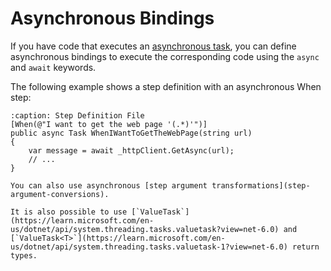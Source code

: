 # Asynchronous Bindings

If you have code that executes an [asynchronous task](https://docs.microsoft.com/en-us/dotnet/csharp/programming-guide/concepts/async/index), you can define asynchronous bindings to execute the corresponding code using the `async` and `await` keywords.

The following example shows a step definition with an asynchronous When step:

```{code-block} csharp
:caption: Step Definition File
[When(@"I want to get the web page '(.*)'")]
public async Task WhenIWantToGetTheWebPage(string url)
{
    var message = await _httpClient.GetAsync(url);
    // ...
}
```

```{hint}
You can also use asynchronous [step argument transformations](step-argument-conversions).
```

```{hint}
It is also possible to use [`ValueTask`](https://learn.microsoft.com/en-us/dotnet/api/system.threading.tasks.valuetask?view=net-6.0) and [`ValueTask<T>`](https://learn.microsoft.com/en-us/dotnet/api/system.threading.tasks.valuetask-1?view=net-6.0) return types.
```
